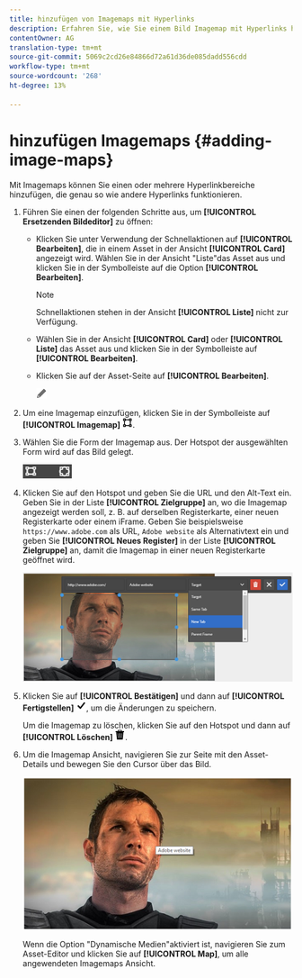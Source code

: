 ```yaml
---
title: hinzufügen von Imagemaps mit Hyperlinks
description: Erfahren Sie, wie Sie einem Bild Imagemap mit Hyperlinks hinzufügen.
contentOwner: AG
translation-type: tm+mt
source-git-commit: 5069c2cd26e84866d72a61d36de085dadd556cdd
workflow-type: tm+mt
source-wordcount: '268'
ht-degree: 13%

---
```



# hinzufügen Imagemaps {#adding-image-maps}

Mit Imagemaps können Sie einen oder mehrere Hyperlinkbereiche hinzufügen, die genau so wie andere Hyperlinks funktionieren.

1. Führen Sie einen der folgenden Schritte aus, um **[!UICONTROL Ersetzenden Bildeditor]** zu öffnen:

   * Klicken Sie unter Verwendung der Schnellaktionen auf **[!UICONTROL Bearbeiten]**, die in einem Asset in der Ansicht **[!UICONTROL Card]** angezeigt wird. Wählen Sie in der Ansicht &quot;Liste&quot;das Asset aus und klicken Sie in der Symbolleiste auf die Option **[!UICONTROL Bearbeiten]**.

      >[!NOTE]
      >
      >Schnellaktionen stehen in der Ansicht **[!UICONTROL Liste]** nicht zur Verfügung.

   * Wählen Sie in der Ansicht **[!UICONTROL Card]** oder **[!UICONTROL Liste]** das Asset aus und klicken Sie in der Symbolleiste auf **[!UICONTROL Bearbeiten]**.
   * Klicken Sie auf der Asset-Seite auf **[!UICONTROL Bearbeiten]**.

      ![Bearbeitungsoption](assets/do-not-localize/edit_icon.png)

1. Um eine Imagemap einzufügen, klicken Sie in der Symbolleiste auf **[!UICONTROL Imagemap]** ![Imagemap](assets/do-not-localize/image-map-icon.png).
1. Wählen Sie die Form der Imagemap aus. Der Hotspot der ausgewählten Form wird auf das Bild gelegt.

   ![chlimage_1-422](assets/chlimage_1-422.png)

1. Klicken Sie auf den Hotspot und geben Sie die URL und den Alt-Text ein. Geben Sie in der Liste **[!UICONTROL Zielgruppe]** an, wo die Imagemap angezeigt werden soll, z. B. auf derselben Registerkarte, einer neuen Registerkarte oder einem iFrame. Geben Sie beispielsweise `https://www.adobe.com` als URL, `Adobe website` als Alternativtext ein und geben Sie **[!UICONTROL Neues Register]** in der Liste **[!UICONTROL Zielgruppe]** an, damit die Imagemap in einer neuen Registerkarte geöffnet wird.

   ![chlimage_1-423](assets/chlimage_1-423.png)

1. Klicken Sie auf **[!UICONTROL Bestätigen]** und dann auf **[!UICONTROL Fertigstellen]** ![Aktivieren Sie in der Symbolleiste die Option Fertig](assets/do-not-localize/check-ok-done-icon.png), um die Änderungen zu speichern.

   Um die Imagemap zu löschen, klicken Sie auf den Hotspot und dann auf **[!UICONTROL Löschen]** ![Löschen](assets/do-not-localize/delete-solid-line.png).

1. Um die Imagemap Ansicht, navigieren Sie zur Seite mit den Asset-Details und bewegen Sie den Cursor über das Bild.

   ![chlimage_1-426](assets/chlimage_1-426.png)

   Wenn die Option &quot;Dynamische Medien&quot;aktiviert ist, navigieren Sie zum Asset-Editor und klicken Sie auf **[!UICONTROL Map]**, um alle angewendeten Imagemaps Ansicht.

